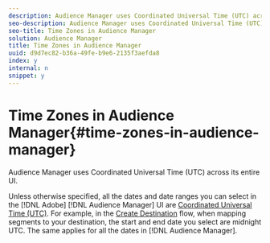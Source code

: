 ```yaml
---
description: Audience Manager uses Coordinated Universal Time (UTC) across its entire UI.
seo-description: Audience Manager uses Coordinated Universal Time (UTC) across its entire UI.
seo-title: Time Zones in Audience Manager
solution: Audience Manager
title: Time Zones in Audience Manager
uuid: d9d7ec82-b36a-49fe-b9e6-2135f3aefda8
index: y
internal: n
snippet: y
---
```


# Time Zones in Audience Manager{#time-zones-in-audience-manager}

Audience Manager uses Coordinated Universal Time (UTC) across its entire UI.

Unless otherwise specified, all the dates and date ranges you can select in the [!DNL Adobe] [!DNL Audience Manager] UI are [Coordinated Universal Time (UTC)](https://www.timeanddate.com/worldclock/timezone/utc). For example, in the [Create Destination](../c-features/destinations/manage-destinations.md#section_45FF2A8E4EB648488578365DB5D15219) flow, when mapping segments to your destination, the start and end date you select are midnight UTC. The same applies for all the dates in [!DNL Audience Manager]. 

